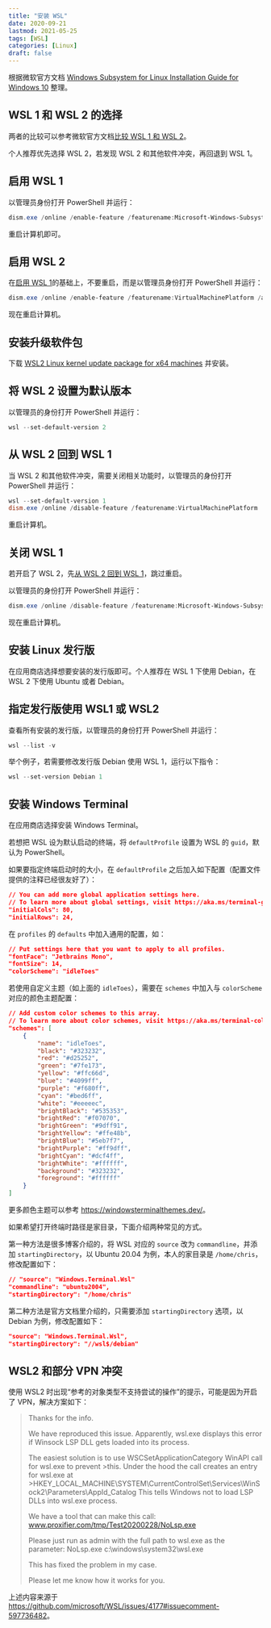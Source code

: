 ```yaml
---
title: "安装 WSL"
date: 2020-09-21
lastmod: 2021-05-25
tags: [WSL]
categories: [Linux]
draft: false
---
```


根据微软官方文档 [Windows Subsystem for Linux Installation Guide for Windows 10](https://docs.microsoft.com/en-us/windows/wsl/install-win10) 整理。

<!--more-->

## WSL 1 和 WSL 2 的选择

两者的比较可以参考微软官方文档[比较 WSL 1 和 WSL 2](https://docs.microsoft.com/zh-cn/windows/wsl/compare-versions)。

个人推荐优先选择 WSL 2，若发现 WSL 2 和其他软件冲突，再回退到 WSL 1。

## 启用 WSL 1

以管理员身份打开 PowerShell 并运行：

```powershell
dism.exe /online /enable-feature /featurename:Microsoft-Windows-Subsystem-Linux /all /norestart
```

重启计算机即可。

## 启用 WSL 2

在[启用 WSL 1](#启用-wsl-1)的基础上，不要重启，而是以管理员身份打开 PowerShell 并运行：

```powershell
dism.exe /online /enable-feature /featurename:VirtualMachinePlatform /all /norestart
```

现在重启计算机。

## 安装升级软件包

下载 [WSL2 Linux kernel update package for x64 machines](https://wslstorestorage.blob.core.windows.net/wslblob/wsl_update_x64.msi) 并安装。

## 将 WSL 2 设置为默认版本

以管理员的身份打开 PowerShell 并运行：

```powershell
wsl --set-default-version 2
```

## 从 WSL 2 回到 WSL 1

当 WSL 2 和其他软件冲突，需要关闭相关功能时，以管理员的身份打开 PowerShell 并运行：

```powershell
wsl --set-default-version 1
dism.exe /online /disable-feature /featurename:VirtualMachinePlatform
```

重启计算机。

## 关闭 WSL 1

若开启了 WSL 2，先[从 WSL 2 回到 WSL 1](#从-wsl-2-回到-wsl-1)，跳过重启。

以管理员的身份打开 PowerShell 并运行：

```powershell
dism.exe /online /disable-feature /featurename:Microsoft-Windows-Subsystem-Linux
```

现在重启计算机。

## 安装 Linux 发行版

在应用商店选择想要安装的发行版即可。个人推荐在 WSL 1 下使用 Debian，在 WSL 2 下使用 Ubuntu 或者 Debian。

## 指定发行版使用 WSL1 或 WSL2

查看所有安装的发行版，以管理员的身份打开 PowerShell 并运行：

```powershell
wsl --list -v
```

举个例子，若需要修改发行版 Debian 使用 WSL 1，运行以下指令：

```powershell
wsl --set-version Debian 1
```

## 安装 Windows Terminal

在应用商店选择安装 Windows Terminal。

若想把 WSL 设为默认启动的终端，将 `defaultProfile` 设置为 WSL 的 `guid`，默认为 PowerShell。

如果要指定终端启动时的大小，在 `defaultProfile` 之后加入如下配置（配置文件提供的注释已经很友好了）：

```json
// You can add more global application settings here.
// To learn more about global settings, visit https://aka.ms/terminal-global-settings
"initialCols": 80,
"initialRows": 24,
```

在 `profiles` 的 `defaults` 中加入通用的配置，如：

```json
// Put settings here that you want to apply to all profiles.
"fontFace": "Jetbrains Mono",
"fontSize": 14,
"colorScheme": "idleToes"
```

若使用自定义主题（如上面的 `idleToes`），需要在 `schemes` 中加入与 `colorScheme` 对应的颜色主题配置：

```json
// Add custom color schemes to this array.
// To learn more about color schemes, visit https://aka.ms/terminal-color-schemes
"schemes": [
    {
        "name": "idleToes",
        "black": "#323232",
        "red": "#d25252",
        "green": "#7fe173",
        "yellow": "#ffc66d",
        "blue": "#4099ff",
        "purple": "#f680ff",
        "cyan": "#bed6ff",
        "white": "#eeeeec",
        "brightBlack": "#535353",
        "brightRed": "#f07070",
        "brightGreen": "#9dff91",
        "brightYellow": "#ffe48b",
        "brightBlue": "#5eb7f7",
        "brightPurple": "#ff9dff",
        "brightCyan": "#dcf4ff",
        "brightWhite": "#ffffff",
        "background": "#323232",
        "foreground": "#ffffff"
    }
]
```

更多颜色主题可以参考 <https://windowsterminalthemes.dev/>。

如果希望打开终端时路径是家目录，下面介绍两种常见的方式。

第一种方法是很多博客介绍的，将 WSL 对应的 `source` 改为 `commandline`，并添加 `startingDirectory`，以 Ubuntu 20.04 为例，本人的家目录是 `/home/chris`，修改配置如下：

```json
// "source": "Windows.Terminal.Wsl"
"commandline": "ubuntu2004",
"startingDirectory": "/home/chris"
```

第二种方法是官方文档里介绍的，只需要添加 `startingDirectory` 选项，以 Debian 为例，修改配置如下：

```json
"source": "Windows.Terminal.Wsl",
"startingDirectory": "//wsl$/debian"
```

## WSL2 和部分 VPN 冲突

使用 WSL2 时出现“参考的对象类型不支持尝试的操作”的提示，可能是因为开启了 VPN，解决方案如下：

>Thanks for the info.
>
>We have reproduced this issue.
>Apparently, wsl.exe displays this error if Winsock LSP DLL gets loaded into its process.
>
>The easiest solution is to use WSCSetApplicationCategory WinAPI call for wsl.exe to prevent >this.
>Under the hood the call creates an entry for wsl.exe at >HKEY_LOCAL_MACHINE\SYSTEM\CurrentControlSet\Services\WinSock2\Parameters\AppId_Catalog
>This tells Windows not to load LSP DLLs into wsl.exe process.
>
>We have a tool that can make this call:
>www.proxifier.com/tmp/Test20200228/NoLsp.exe
>
>Please just run as admin with the full path to wsl.exe as the parameter:
>NoLsp.exe c:\windows\system32\wsl.exe
>
>This has fixed the problem in my case.
>
>Please let me know how it works for you.

上述内容来源于 <https://github.com/microsoft/WSL/issues/4177#issuecomment-597736482>。
